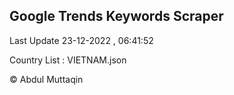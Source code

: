 

## Google Trends Keywords Scraper 
 
Last Update 23-12-2022 , 06:41:52

Country List :
VIETNAM.json



© Abdul Muttaqin 
